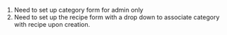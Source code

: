 1. Need to set up category form for admin only
2. Need to set up the recipe form with a drop down to associate category with recipe upon creation. 